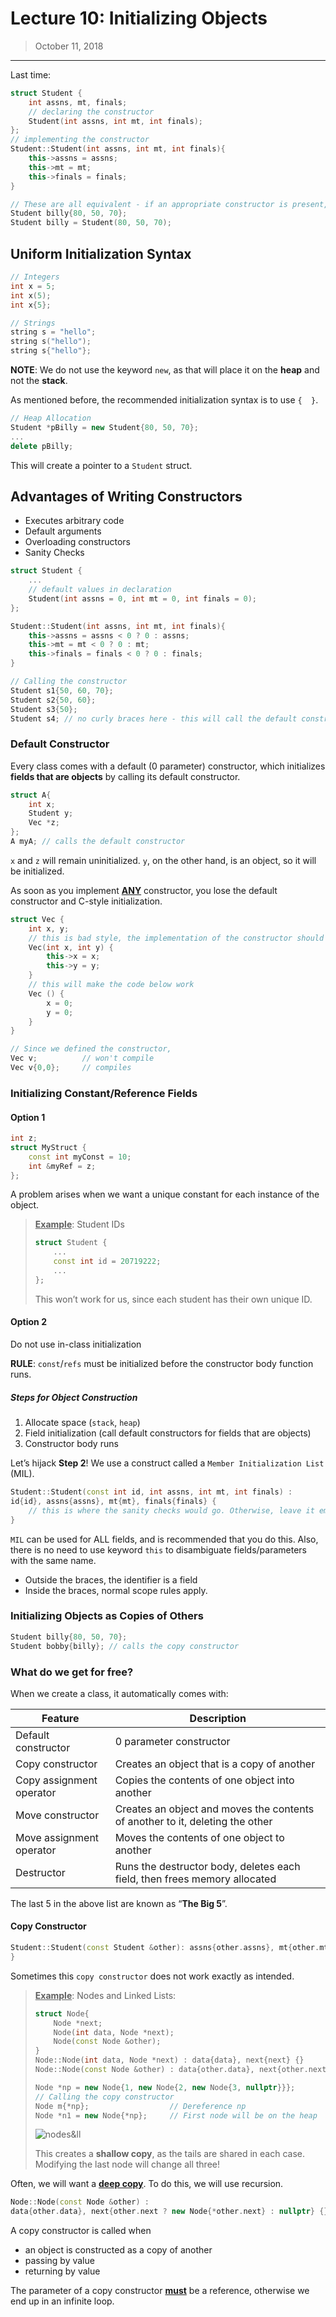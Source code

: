 # Lecture 10: Initializing Objects

> October 11, 2018

---

Last time:

```c++
struct Student {
    int assns, mt, finals;
    // declaring the constructor
    Student(int assns, int mt, int finals);
};
// implementing the constructor
Student::Student(int assns, int mt, int finals){
    this->assns = assns;
    this->mt = mt;
    this->finals = finals;
}

// These are all equivalent - if an appropriate constructor is present, it is called
Student billy{80, 50, 70};
Student billy = Student(80, 50, 70);
```

## Uniform Initialization Syntax

```c++
// Integers
int x = 5;
int x(5);
int x{5};

// Strings
string s = "hello";
string s("hello");
string s{"hello"};
```

**NOTE**: We do not use the keyword `new`, as that will place it on the **heap** and not the **stack**.

As mentioned before, the recommended initialization syntax is to use `{  }`.

```c++
// Heap Allocation
Student *pBilly = new Student{80, 50, 70};
...
delete pBilly;
```

This will create a pointer to a 	`Student` struct.

## Advantages of Writing Constructors

- Executes arbitrary code
- Default arguments
- Overloading constructors
- Sanity Checks

```c++
struct Student {
    ...
    // default values in declaration
   	Student(int assns = 0, int mt = 0, int finals = 0); 
};

Student::Student(int assns, int mt, int finals){
    this->assns = assns < 0 ? 0 : assns;
    this->mt = mt < 0 ? 0 : mt;
    this->finals = finals < 0 ? 0 : finals;
}

// Calling the constructor
Student s1{50, 60, 70};
Student s2{50, 60};
Student s3{50};
Student s4; // no curly braces here - this will call the default constructor
```

### Default Constructor

Every class comes with a default (0 parameter) constructor, which initializes **fields that are objects** by calling its default constructor.

```c++
struct A{
    int x;
    Student y;
    Vec *z;
};
A myA; // calls the default constructor
```

`x` and `z` will remain uninitialized. `y`, on the other hand, is an object, so it will be initialized.

As soon as you implement **<u>ANY</u>** constructor, you lose the default constructor and C-style initialization.

```c++
struct Vec {
    int x, y;
    // this is bad style, the implementation of the constructor should be in a .cc file
    Vec(int x, int y) { 
        this->x = x;
        this->y = y;
    }
    // this will make the code below work
    Vec () {
        x = 0;
        y = 0;
    }
}

// Since we defined the constructor,
Vec v; 			// won't compile
Vec v{0,0}; 	// compiles
```

### Initializing Constant/Reference Fields

#### Option 1

```c++
int z;
struct MyStruct {
    const int myConst = 10;
    int &myRef = z;
};
```

A problem arises when we want a unique constant for each instance of the object.

> **<u>Example</u>**: Student IDs
>
> ```c++
> struct Student {
>     ...
>     const int id = 20719222;
>     ...
> };
> ```
>
> This won’t work for us, since each student has their own unique ID.

#### Option 2

Do not use in-class initialization

**RULE**: `const`/`refs` must be initialized before the constructor body function runs.

##### Steps for Object Construction

1. Allocate space (`stack`, `heap`)
2. Field initialization (call default constructors for fields that are objects)
3. Constructor body runs

Let’s hijack **Step 2**! We use a construct called a `Member Initialization List` (MIL). 

```c++
Student::Student(const int id, int assns, int mt, int finals) :
id{id}, assns{assns}, mt{mt}, finals{finals} {
    // this is where the sanity checks would go. Otherwise, leave it empty.
}
```

`MIL` can be used for ALL fields, and is recommended that you do this. Also, there is no need to use keyword `this` to disambiguate fields/parameters with the same name.

- Outside the braces, the identifier is a field
- Inside the braces, normal scope rules apply.

### Initializing Objects as Copies of Others

```c++
Student billy{80, 50, 70};
Student bobby{billy}; // calls the copy constructor
```

### What do we get for free?

When we create a class, it automatically comes with:

| Feature                  | Description                                                  |
| ------------------------ | ------------------------------------------------------------ |
| Default constructor      | 0 parameter constructor                                      |
| Copy constructor         | Creates an object that is a copy of another                  |
| Copy assignment operator | Copies the contents of one object into another               |
| Move constructor         | Creates an object and moves the contents of another to it, deleting the other |
| Move assignment operator | Moves the contents of one object to another                  |
| Destructor               | Runs the destructor body, deletes each field, then frees memory allocated |

The last 5 in the above list are known as “**The Big 5**”.

#### Copy Constructor

```c++
Student::Student(const Student &other): assns{other.assns}, mt{other.mt}, finals{other.finals}{
}
```

Sometimes this `copy constructor` does not work exactly as intended. 

> <u>**Example**</u>: Nodes and Linked Lists:
>
> ```c++
> struct Node{
>     Node *next;
>     Node(int data, Node *next);
>     Node(const Node &other);
> }
> Node::Node(int data, Node *next) : data{data}, next{next} {} 			// ctor
> Node::Node(const Node &other) : data{other.data}, next{other.next} {} 	// copy ctor
> 
> Node *np = new Node{1, new Node{2, new Node{3, nullptr}}};
> // Calling the copy constructor
> Node m{*np};					// Dereference np
> Node *n1 = new Node{*np};		// First node will be on the heap
> ```
>
> ![nodes&ll](C:\Users\gordo\Documents\2A\CS246\nodes&ll.png)
>
> This creates a **shallow copy**, as the tails are shared in each case. Modifying the last node will change all three!

Often, we will want a **<u>deep copy</u>**. To do this, we will use recursion.

```c++
Node::Node(const Node &other) : 
data{other.data}, next{other.next ? new Node{*other.next} : nullptr} {}
```

A copy constructor is called when

- an object is constructed as a copy of another
- passing by value
- returning by value

The parameter of a copy constructor **<u>must</u>** be a reference, otherwise we end up in an infinite loop.

